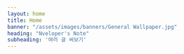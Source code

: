 ```yaml
---
layout: home
title: Home
banner: "/assets/images/banners/General Wallpaper.jpg"
heading: "Nveloper's Note"
subheading: '여러 글 써보기'
---
```

